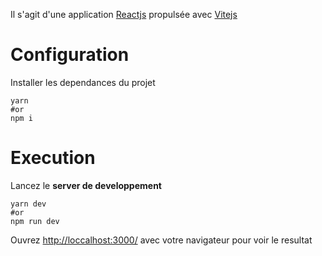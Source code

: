 Il s'agit d'une application [Reactjs](https://fr.reactjs.org/) propulsée avec [Vitejs](https://vitejs.dev/)

# Configuration

Installer les dependances du projet

    yarn
    #or
    npm i

# Execution

Lancez le **server de developpement**

    yarn dev
    #or
    npm run dev

Ouvrez [http://loccalhost:3000/](http://localhost:3000/) avec votre navigateur pour voir le resultat
